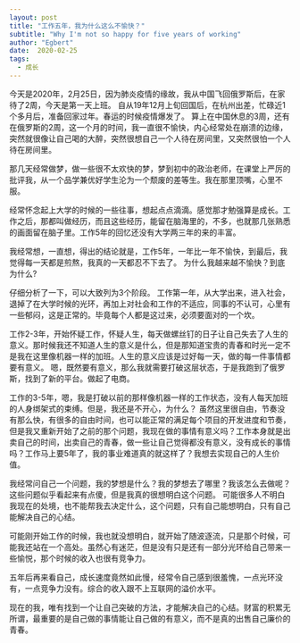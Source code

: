 ```yaml
---
layout: post
title: "工作五年，我为什么这么不愉快？"
subtitle: "Why I'm not so happy for five years of working"
author: "Egbert"
date:  2020-02-25
tags:
  - 成长
---
```


今天是2020年，2月25日，因为肺炎疫情的缘故，我从中国飞回俄罗斯后，在家待了2周，今天是第一天上班。
自从19年12月上旬回国后，在杭州出差，忙碌近1个多月后，准备回家过年。春运的时候疫情爆发了。
算上在中国休息的3周，还有在俄罗斯的2周，这一个月的时间，我一直很不愉快，内心经常处在崩溃的边缘，突然就很像让自己喝的大醉，突然很想自己一个人待在房间里，又突然很怕一个人待在房间里。

那几天经常做梦，做一些很不太欢快的梦，梦到初中的政治老师，在课堂上严厉的批评我，从一个品学兼优好学生沦为一个颓废的差等生。我在那里顶嘴，心里不服。

经常怀念起上大学的时候的一些往事，想起点点滴滴。感觉那才勉强算是成长。工作之后，那都叫做经历，而且这些经历，能留在脑海里的，不多，也就那几张熟悉的画面留在脑子里。工作5年的回忆还没有大学两三年的来的丰富。

我经常想，一直想，得出的结论就是，工作5年，一年比一年不愉快，到最后，我觉得每一天都是煎熬，我真的一天都忍不下去了。
为什么我越来越不愉快？到底为什么?

仔细分析了一下，可以大致列为3个阶段。
工作第一年，从大学出来，进入社会，退掉了在大学时候的光环，再加上对社会和工作的不适应，同事的不认可，心里有一些郁闷，这是正常的。毕竟每个人都是这过来，必须要面对的一个坎。

工作2-3年，开始怀疑工作，怀疑人生，每天做螺丝钉的日子让自己失去了人生的意义。那时候我还不知道人生的意义是什么，但是那知道宝贵的青春和时光一定不是我在这里像机器一样的加班。人生的意义应该是过好每一天，做的每一件事情都要有意义。
嗯，既然要有意义，那么我就需要打破这层状态，于是我跑到了俄罗斯，找到了新的平台。做起了电商。

工作的3-5年，嗯，我是打破以前的那样像机器一样的工作状态，没有人每天加班的人身绑架式的束缚。但是，我还是不开心，为什么？
虽然这里很自由，节奏没有那么快，有很多的自由时间，也可以能正常的满足每个项目的开发进度和节奏，但是我又重新开始了之前的那个问题，我现在做的事情有意义吗？工作本身就是出卖自己的时间，出卖自己的青春，做一些让自己觉得都没有意义，没有成长的事情吗？工作马上要5年了，我的事业难道真的就这样了？我想去实现自己的人生价值。

我经常问自己一个问题，我的梦想是什么？我的梦想去了哪里？我该怎么去做呢？
这些问题似乎看起来有点傻，但是我真的很想明白这个问题。
可能很多人不明白我现在的处境，也不能帮我去决定什么，这个问题，只有自己能想明白，只有自己能解决自己的心结。

可能刚开始工作的时候，我也就没想明白，就开始了随波逐流，只是那个时候，可能我还站在一个高处。虽然心有迷茫，但是没有只是还有一部分光环给自己带来一些愉悦，那个时候的收入也很有竞争力。

五年后再来看自己，成长速度竟然如此慢，经常令自己感到很羞愧，一点光环没有，一点竞争力没有。综合的收入跟不上互联网的溢价水平。

现在的我，唯有找到一个让自己突破的方法，才能解决自己的心结。财富的积累无所谓，最重要的是自己做的事情能让自己做的有意义，而不是真的出售自己廉价的青春。


